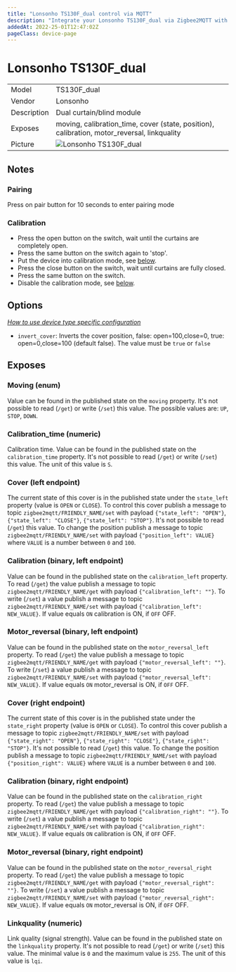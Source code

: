 ```yaml
---
title: "Lonsonho TS130F_dual control via MQTT"
description: "Integrate your Lonsonho TS130F_dual via Zigbee2MQTT with whatever smart home infrastructure you are using without the vendor's bridge or gateway."
addedAt: 2022-25-01T12:47:02Z
pageClass: device-page
---
```


<!-- !!!! -->
<!-- ATTENTION: This file is auto-generated through docgen! -->
<!-- You can only edit the "Notes"-Section between the two comment lines "Notes BEGIN" and "Notes END". -->
<!-- Do not use h1 or h2 heading within "## Notes"-Section. -->
<!-- !!!! -->

# Lonsonho TS130F_dual

|     |     |
|-----|-----|
| Model | TS130F_dual  |
| Vendor  | Lonsonho  |
| Description | Dual curtain/blind module |
| Exposes | moving, calibration_time, cover (state, position), calibration, motor_reversal, linkquality |
| Picture | ![Lonsonho TS130F_dual](https://www.zigbee2mqtt.io/images/devices/TS130F_dual.jpg) |


<!-- Notes BEGIN: You can edit here. Add "## Notes" headline if not already present. -->
## Notes

### Pairing
Press on pair button for 10 seconds to enter pairing mode

### Calibration

* Press the open button on the switch, wait until the curtains are completely open.
* Press the same button on the switch again to 'stop'.
* Put the device into calibration mode, see [below](#calibration-binary).
* Press the close button on the switch, wait until curtains are fully closed.
* Press the same button on the switch.
* Disable the calibration mode, see [below](#calibration-binary).
<!-- Notes END: Do not edit below this line -->


## Options
*[How to use device type specific configuration](../guide/configuration/devices-groups.md#specific-device-options)*

* `invert_cover`: Inverts the cover position, false: open=100,close=0, true: open=0,close=100 (default false). The value must be `true` or `false`


## Exposes

### Moving (enum)
Value can be found in the published state on the `moving` property.
It's not possible to read (`/get`) or write (`/set`) this value.
The possible values are: `UP`, `STOP`, `DOWN`.

### Calibration_time (numeric)
Calibration time.
Value can be found in the published state on the `calibration_time` property.
It's not possible to read (`/get`) or write (`/set`) this value.
The unit of this value is `S`.

### Cover (left endpoint)
The current state of this cover is in the published state under the `state_left` property (value is `OPEN` or `CLOSE`).
To control this cover publish a message to topic `zigbee2mqtt/FRIENDLY_NAME/set` with payload `{"state_left": "OPEN"}`, `{"state_left": "CLOSE"}`, `{"state_left": "STOP"}`.
It's not possible to read (`/get`) this value.
To change the position publish a message to topic `zigbee2mqtt/FRIENDLY_NAME/set` with payload `{"position_left": VALUE}` where `VALUE` is a number between `0` and `100`.

### Calibration (binary, left endpoint)
Value can be found in the published state on the `calibration_left` property.
To read (`/get`) the value publish a message to topic `zigbee2mqtt/FRIENDLY_NAME/get` with payload `{"calibration_left": ""}`.
To write (`/set`) a value publish a message to topic `zigbee2mqtt/FRIENDLY_NAME/set` with payload `{"calibration_left": NEW_VALUE}`.
If value equals `ON` calibration is ON, if `OFF` OFF.

### Motor_reversal (binary, left endpoint)
Value can be found in the published state on the `motor_reversal_left` property.
To read (`/get`) the value publish a message to topic `zigbee2mqtt/FRIENDLY_NAME/get` with payload `{"motor_reversal_left": ""}`.
To write (`/set`) a value publish a message to topic `zigbee2mqtt/FRIENDLY_NAME/set` with payload `{"motor_reversal_left": NEW_VALUE}`.
If value equals `ON` motor_reversal is ON, if `OFF` OFF.

### Cover (right endpoint)
The current state of this cover is in the published state under the `state_right` property (value is `OPEN` or `CLOSE`).
To control this cover publish a message to topic `zigbee2mqtt/FRIENDLY_NAME/set` with payload `{"state_right": "OPEN"}`, `{"state_right": "CLOSE"}`, `{"state_right": "STOP"}`.
It's not possible to read (`/get`) this value.
To change the position publish a message to topic `zigbee2mqtt/FRIENDLY_NAME/set` with payload `{"position_right": VALUE}` where `VALUE` is a number between `0` and `100`.

### Calibration (binary, right endpoint)
Value can be found in the published state on the `calibration_right` property.
To read (`/get`) the value publish a message to topic `zigbee2mqtt/FRIENDLY_NAME/get` with payload `{"calibration_right": ""}`.
To write (`/set`) a value publish a message to topic `zigbee2mqtt/FRIENDLY_NAME/set` with payload `{"calibration_right": NEW_VALUE}`.
If value equals `ON` calibration is ON, if `OFF` OFF.

### Motor_reversal (binary, right endpoint)
Value can be found in the published state on the `motor_reversal_right` property.
To read (`/get`) the value publish a message to topic `zigbee2mqtt/FRIENDLY_NAME/get` with payload `{"motor_reversal_right": ""}`.
To write (`/set`) a value publish a message to topic `zigbee2mqtt/FRIENDLY_NAME/set` with payload `{"motor_reversal_right": NEW_VALUE}`.
If value equals `ON` motor_reversal is ON, if `OFF` OFF.

### Linkquality (numeric)
Link quality (signal strength).
Value can be found in the published state on the `linkquality` property.
It's not possible to read (`/get`) or write (`/set`) this value.
The minimal value is `0` and the maximum value is `255`.
The unit of this value is `lqi`.

